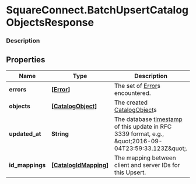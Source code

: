 # SquareConnect.BatchUpsertCatalogObjectsResponse

### Description



## Properties
Name | Type | Description | Notes
------------ | ------------- | ------------- | -------------
**errors** | [**[Error]**](Error.md) | The set of [Error](#type-error)s encountered. | [optional] 
**objects** | [**[CatalogObject]**](CatalogObject.md) | The created [CatalogObject](#type-catalogobject)s | [optional] 
**updated_at** | **String** | The database [timestamp](#workingwithdates) of this update in RFC 3339 format, e.g., \&quot;2016-09-04T23:59:33.123Z\&quot;. | [optional] 
**id_mappings** | [**[CatalogIdMapping]**](CatalogIdMapping.md) | The mapping between client and server IDs for this Upsert. | [optional] 


